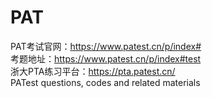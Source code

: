 # PAT  
PAT考试官网：https://www.patest.cn/p/index#  
考题地址：https://www.patest.cn/p/index#test  
浙大PTA练习平台：https://pta.patest.cn/  
PATest questions, codes and related materials  
